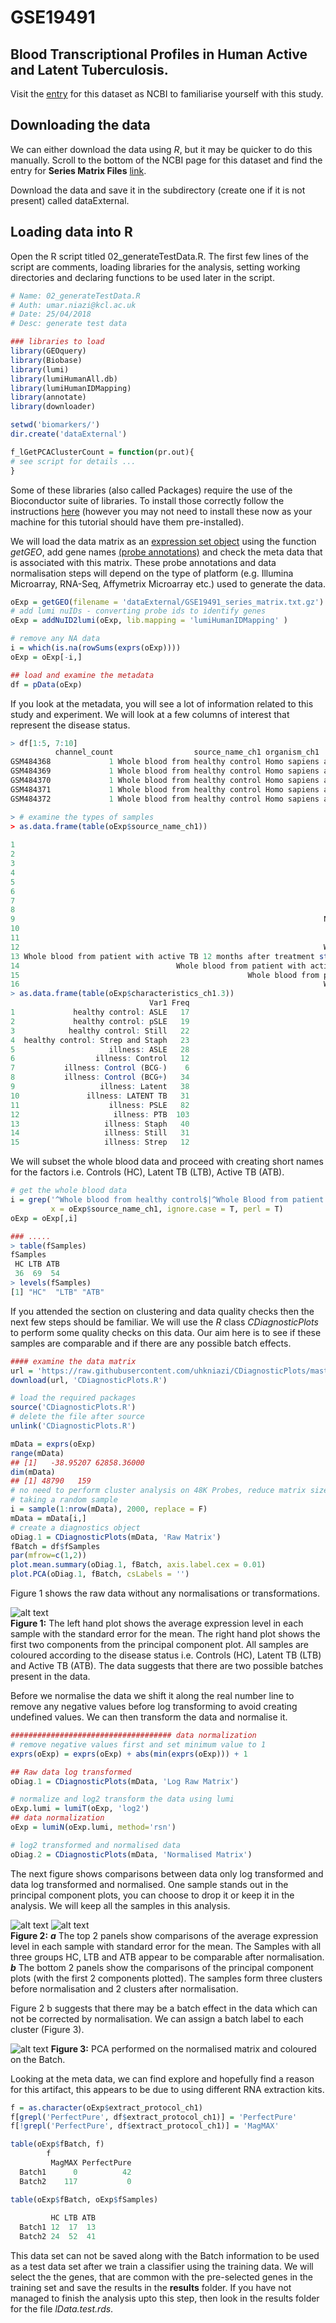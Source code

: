 # GSE19491
## Blood Transcriptional Profiles in Human Active and Latent Tuberculosis.

Visit the [entry](https://www.ncbi.nlm.nih.gov/geo/query/acc.cgi?acc=GSE19491) for this dataset as NCBI to familiarise yourself with this study. 

## Downloading the data
We can either download the data using *R*, but it may be quicker to do this manually. Scroll to the bottom of the NCBI page for this dataset and find the entry for **Series Matrix Files** [link](ftp://ftp.ncbi.nlm.nih.gov/geo/series/GSE19nnn/GSE19491/matrix/GSE19491_series_matrix.txt.gz).  

Download the data and save it in the subdirectory (create one if it is not present) called dataExternal. 

## Loading data into R  
Open the R script titled 02_generateTestData.R. The first few lines of the script are comments, loading libraries for the analysis, setting working directories and declaring functions to be used later in the script.  
```R
# Name: 02_generateTestData.R
# Auth: umar.niazi@kcl.ac.uk
# Date: 25/04/2018
# Desc: generate test data

### libraries to load
library(GEOquery)
library(Biobase)
library(lumi)
library(lumiHumanAll.db)
library(lumiHumanIDMapping)
library(annotate)
library(downloader)

setwd('biomarkers/')
dir.create('dataExternal')

f_lGetPCAClusterCount = function(pr.out){
# see script for details ...
}
```
Some of these libraries (also called Packages) require the use of the Bioconductor suite of libraries. To install those correctly follow the instructions [here](https://www.bioconductor.org/install/) (however you may not need to install these now as your machine for this tutorial should have them pre-installed).  

We will load the data matrix as an [expression set object](https://www.bioconductor.org/packages/3.7/bioc/vignettes/Biobase/inst/doc/ExpressionSetIntroduction.pdf) using the function *getGEO*, add gene names [(probe annotations)](https://www.bioconductor.org/packages/release/bioc/html/lumi.html) and check the meta data that is associated with this matrix. These probe annotations and data normalisation steps will depend on the type of platform (e.g. Illumina Microarray, RNA-Seq, Affymetrix Microarray etc.) used to generate the data.  


```R
oExp = getGEO(filename = 'dataExternal/GSE19491_series_matrix.txt.gz')
# add lumi nuIDs - converting probe ids to identify genes
oExp = addNuID2lumi(oExp, lib.mapping = 'lumiHumanIDMapping' )

# remove any NA data
i = which(is.na(rowSums(exprs(oExp))))
oExp = oExp[-i,]

## load and examine the metadata
df = pData(oExp)
```  
If you look at the metadata, you will see a lot of information related to this study and experiment. We will look at a few columns of interest that represent the disease status.  
```R
> df[1:5, 7:10]
          channel_count                  source_name_ch1 organism_ch1                      characteristics_ch1
GSM484368             1 Whole blood from healthy control Homo sapiens age: 28years, when baseline sample taken
GSM484369             1 Whole blood from healthy control Homo sapiens age: 21years, when baseline sample taken
GSM484370             1 Whole blood from healthy control Homo sapiens age: 49years, when baseline sample taken
GSM484371             1 Whole blood from healthy control Homo sapiens age: 41years, when baseline sample taken
GSM484372             1 Whole blood from healthy control Homo sapiens age: 33years, when baseline sample taken

> # examine the types of samples
> as.data.frame(table(oExp$source_name_ch1))
                                                                                                         Var1 Freq
1                                                                             CD4+ cells from healthy control    4
2                                                                      CD4+ cells from patient with Active TB    7
3                                                                             CD8+ cells from healthy control    4
4                                                                      CD8+ cells from patient with Active TB    7
5                                                                                           Human whole blood  274
6                                                                              Monocytes from healthy control    4
7                                                                       Monocytes from patient with Active TB    7
8                                                                            Neutrophils from healthy control    4
9                                                                     Neutrophils from patient with Active TB    7
10                                                                           Whole blood from healthy control   12
11                                                                           Whole Blood from healthy control   24
12                                                                    Whole Blood from patient with Active TB   54
13 Whole blood from patient with active TB 12 months after treatment started (i.e. after treatment completed)    7
14                                   Whole blood from patient with active TB 2 months after treatment started    7
15                                                   Whole blood from patient with active TB before treatment    7
16                                                                    Whole Blood from patient with Latent TB   69
> as.data.frame(table(oExp$characteristics_ch1.3))
                               Var1 Freq
1             healthy control: ASLE   17
2             healthy control: pSLE   19
3            healthy control: Still   22
4  healthy control: Strep and Staph   23
5                     illness: ASLE   28
6                  illness: Control   12
7           illness: Control (BCG-)    6
8           illness: Control (BCG+)   34
9                   illness: Latent   38
10               illness: LATENT TB   31
11                    illness: PSLE   82
12                     illness: PTB  103
13                   illness: Staph   40
14                   illness: Still   31
15                   illness: Strep   12
```
We will subset the whole blood data and proceed with creating short names for the factors i.e. Controls (HC), Latent TB (LTB), Active TB (ATB).  
```R
# get the whole blood data
i = grep('^Whole blood from healthy control$|^Whole Blood from patient with Active TB$|^Whole Blood from patient with Latent TB$', 
         x = oExp$source_name_ch1, ignore.case = T, perl = T)
oExp = oExp[,i]

### .....
> table(fSamples)
fSamples
 HC LTB ATB 
 36  69  54 
> levels(fSamples)
[1] "HC"  "LTB" "ATB"
```

If you attended the section on clustering and data quality checks then the next few steps should be familiar. We will use the *R* class *CDiagnosticPlots* to perform some quality checks on this data. Our aim here is to see if these samples are comparable and if there are any possible batch effects.  


```R
#### examine the data matrix
url = 'https://raw.githubusercontent.com/uhkniazi/CDiagnosticPlots/master/CDiagnosticPlots.R'
download(url, 'CDiagnosticPlots.R')

# load the required packages
source('CDiagnosticPlots.R')
# delete the file after source
unlink('CDiagnosticPlots.R')

mData = exprs(oExp)
range(mData)
## [1]   -38.95207 62858.36000
dim(mData)
## [1] 48790   159
# no need to perform cluster analysis on 48K Probes, reduce matrix size by
# taking a random sample 
i = sample(1:nrow(mData), 2000, replace = F)
mData = mData[i,]
# create a diagnostics object
oDiag.1 = CDiagnosticPlots(mData, 'Raw Matrix')
fBatch = df$fSamples
par(mfrow=c(1,2))
plot.mean.summary(oDiag.1, fBatch, axis.label.cex = 0.01)
plot.PCA(oDiag.1, fBatch, csLabels = '')
```
Figure 1 shows the raw data without any normalisations or transformations.  

![alt text](figures/testDiagnosticsRaw.png "Figure 1")  
**Figure 1:** The left hand plot shows the average expression level in each sample with the standard error for the mean. The right hand plot shows the first two components from the principal component plot. All samples are coloured according to the disease status i.e. Controls (HC), Latent TB (LTB) and Active TB (ATB). The data suggests that there are two possible batches present in the data.  
  
Before we normalise the data we shift it along the real number line to remove any negative values before log transforming to avoid creating undefined values. We can then transform the data and normalise it.   

```R
#################################### data normalization
# remove negative values first and set minimum value to 1
exprs(oExp) = exprs(oExp) + abs(min(exprs(oExp))) + 1

## Raw data log transformed
oDiag.1 = CDiagnosticPlots(mData, 'Log Raw Matrix')

# normalize and log2 transform the data using lumi
oExp.lumi = lumiT(oExp, 'log2')
## data normalization
oExp = lumiN(oExp.lumi, method='rsn')

# log2 transformed and normalised data
oDiag.2 = CDiagnosticPlots(mData, 'Normalised Matrix')
```
The next figure shows comparisons between data only log transformed and data log transformed and normalised. One sample stands out in the principal component plots, you can choose to drop it or keep it in the analysis. We will keep all the samples in this analysis.  

![alt text](figures/testDiagnosticsMeanComparison.png "Figure 2 a") 
![alt text](figures/testDiagnosticsPcaComparison.png "Figure 2 b")  
**Figure 2:** **_a_** The top 2 panels show comparisons of the average expression level in each sample with standard error for the mean. The Samples with all three groups HC, LTB and ATB appear to be comparable after normalisation. **_b_** The bottom 2 panels show the comparisons of the principal component plots (with the first 2 components plotted). The samples form three clusters before normalisation and 2 clusters after normalisation. 

Figure 2 b suggests that there may be a batch effect in the data which can not be corrected by normalisation. We can assign a batch label to each cluster (Figure 3).  

![alt text](figures/testBatchPca.png "Figure 3") 
**Figure 3:** PCA performed on the normalised matrix and coloured on the Batch.  

Looking at the meta data, we can find explore and hopefully find a reason for this artifact, this appears to be due to using different RNA extraction kits.  

```R
f = as.character(oExp$extract_protocol_ch1)
f[grepl('PerfectPure', df$extract_protocol_ch1)] = 'PerfectPure'
f[!grepl('PerfectPure', df$extract_protocol_ch1)] = 'MagMAX'

table(oExp$fBatch, f)
        f
         MagMAX PerfectPure
  Batch1      0          42
  Batch2    117           0

table(oExp$fBatch, oExp$fSamples)
        
         HC LTB ATB
  Batch1 12  17  13
  Batch2 24  52  41
```



This data set can not be saved along with the Batch information to be used as a test data set after we train a classifier using the training data. We will select the the genes, that are common with the pre-selected genes in the training set and save the results in the **results** folder. If you have not managed to finish the analysis upto this step, then look in the results folder for the file _lData.test.rds_.



